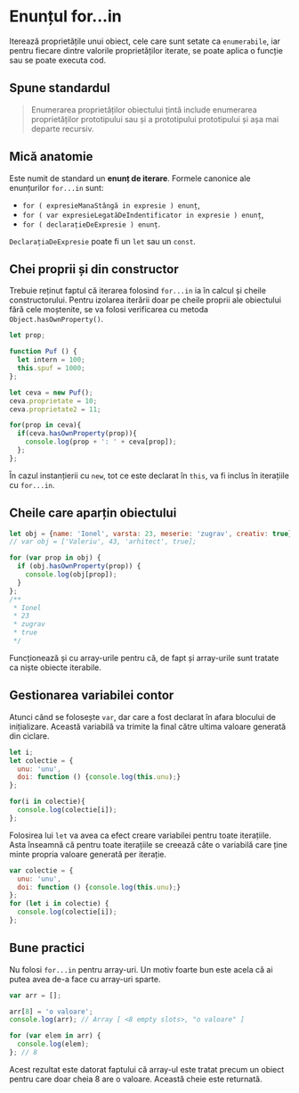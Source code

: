 # Enunțul for...in

Iterează proprietățile unui obiect, cele care sunt setate ca `enumerabile`, iar pentru fiecare dintre valorile proprietăților iterate, se poate aplica o funcție sau se poate executa cod.

## Spune standardul

> Enumerarea proprietăților obiectului țintă include enumerarea proprietăților prototipului sau și a prototipului prototipului și așa mai departe recursiv.

## Mică anatomie

Este numit de standard un **enunț de iterare**.
Formele canonice ale enunțurilor `for...in` sunt:

-   `for ( expresieManaStângă in expresie ) enunț`,
-   `for ( var expresieLegatăDeIndentificator in expresie ) enunț`,
-   `for ( declarațieDeExpresie ) enunț`.

`DeclarațiaDeExpresie` poate fi un `let` sau un `const`.

## Chei proprii și din constructor

Trebuie reținut faptul că iterarea folosind `for...in` ia în calcul și cheile constructorului. Pentru izolarea iterării doar pe cheile proprii ale obiectului fără cele moștenite, se va folosi verificarea cu metoda `Object.hasOwnProperty()`.

```javascript
let prop;

function Puf () {
  let intern = 100;
  this.spuf = 1000;
};

let ceva = new Puf();
ceva.proprietate = 10;
ceva.proprietate2 = 11;

for(prop in ceva){
  if(ceva.hasOwnProperty(prop)){
    console.log(prop + ': ' + ceva[prop]);
  };
};
```

În cazul instanțierii cu `new`, tot ce este declarat în `this`, va fi inclus în iterațiile cu `for...in`.

## Cheile care aparțin obiectului

```javascript
let obj = {name: 'Ionel', varsta: 23, meserie: 'zugrav', creativ: true};
// var obj = ['Valeriu', 43, 'arhitect', true];

for (var prop in obj) {
  if (obj.hasOwnProperty(prop)) {
    console.log(obj[prop]);
  }
};
/**
 * Ionel
 * 23
 * zugrav
 * true
 */
```

Funcționează și cu array-urile pentru că, de fapt și array-urile sunt tratate ca niște obiecte iterabile.

## Gestionarea variabilei contor

Atunci când se folosește `var`, dar care a fost declarat în afara blocului de inițializare. Această variabilă va trimite la final către ultima valoare generată din ciclare.

```javascript
let i;
let colectie = {
  unu: 'unu',
  doi: function () {console.log(this.unu);}
};

for(i in colectie){
  console.log(colectie[i]);
};
```

Folosirea lui `let` va avea ca efect creare variabilei pentru toate iterațiile. Asta înseamnă că pentru toate iterațiile se creează câte o variabilă care ține minte propria valoare generată per iterație.

```javascript
var colectie = {
  unu: 'unu',
  doi: function () {console.log(this.unu);}
};
for (let i in colectie) {
  console.log(colectie[i]);
};
```

## Bune practici

Nu folosi `for...in` pentru array-uri. Un motiv foarte bun este acela că ai putea avea de-a face cu array-uri sparte.

```javascript
var arr = [];

arr[8] = 'o valoare';
console.log(arr); // Array [ <8 empty slots>, "o valoare" ]

for (var elem in arr) {
  console.log(elem);
}; // 8
```

Acest rezultat este datorat faptului că array-ul este tratat precum un obiect pentru care doar cheia 8 are o valoare. Această cheie este returnată.
